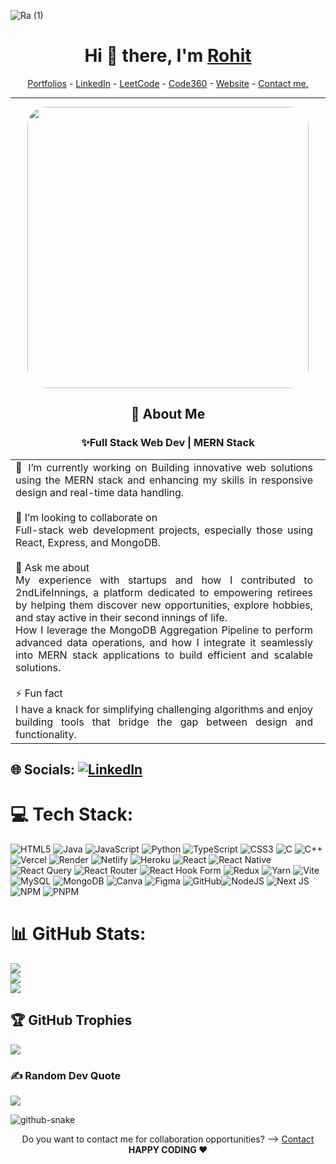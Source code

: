 ![Ra (1)](https://github.com/user-attachments/assets/7de16009-037b-482b-ac6d-193455bd8e27)

<h1 align="center"> Hi 👋 there, I'm <a  href="https://www.linkedin.com/in/rohit-upreti-12188b298/">Rohit</a> </h1>

<!--- Adding Header Elements -->
<p align="center">
  <a href="https://rohittechnical.tech/">Portfolios</a> -
  <a href="https://www.linkedin.com/in/rohit-upreti-12188b298/">LinkedIn</a> - 
  <a href="https://leetcode.com/u/rohitupreti/">LeetCode</a> -
  <a href="https://www.naukri.com/code360/profile/Rohitupreti/">Code360</a> -
  <a href="https://rohittechnical.tech/">Website</a> -
<a href="mailto:rohitupreti2002@gmail.com">Contact me.</a>

</p>

-----------------------------------------------------------


<p align="center">
  <img src="https://media4.giphy.com/media/SpopD7IQN2gK3qN4jS/giphy.gif?cid=ecf05e47gwp33241zoz4hahy99chgn0js8c3xkdr1wkcu43e&rid=giphy.gif&ct=g" 
       width="450" 
       style="border-radius: 30px;">
</p>
<h2 align="center"> 💫 About Me</h2>
<h3 align="center"> ✨Full Stack Web Dev | MERN Stack</h3>
<table style="width: 100%; text-align: center; margin: 0 auto;">
  <tr>
    <td style="text-align: justify; padding-right: 20px;">
      🎯 I’m currently working on
      Building innovative web solutions using the MERN stack and enhancing my skills in responsive design and real-time data handling.
      <br><br>🤝 I’m looking to collaborate on<br>Full-stack web development projects, especially those using React, Express, and MongoDB.<br><br>💬 Ask me about<br>My experience with startups and how I contributed to 2ndLifeInnings, a platform dedicated to empowering retirees by helping them discover new opportunities, explore hobbies, and stay active in their second innings of life.<br>How I leverage the MongoDB Aggregation Pipeline to perform advanced data operations, and how I integrate it seamlessly into MERN stack applications to build efficient and scalable solutions.<br><br>⚡ Fun fact<br>I have a knack for simplifying challenging algorithms and enjoy building tools that bridge the gap between design and functionality.
    </td>
  </tr>
</table>






## 🌐 Socials: [![LinkedIn](https://img.shields.io/badge/LinkedIn-%230077B5.svg?logo=linkedin&logoColor=white)](https://linkedin.com/in/https://www.linkedin.com/in/rohit-upreti-12188b298)

# 💻 Tech Stack:

![HTML5](https://img.shields.io/badge/html5-%23E34F26.svg?style=for-the-badge&logo=html5&logoColor=white) ![Java](https://img.shields.io/badge/java-%23ED8B00.svg?style=for-the-badge&logo=openjdk&logoColor=white) ![JavaScript](https://img.shields.io/badge/javascript-%23323330.svg?style=for-the-badge&logo=javascript&logoColor=%23F7DF1E) ![Python](https://img.shields.io/badge/python-3670A0?style=for-the-badge&logo=python&logoColor=ffdd54) ![TypeScript](https://img.shields.io/badge/typescript-%23007ACC.svg?style=for-the-badge&logo=typescript&logoColor=white) ![CSS3](https://img.shields.io/badge/css3-%231572B6.svg?style=for-the-badge&logo=css3&logoColor=white) ![C](https://img.shields.io/badge/c-%2300599C.svg?style=for-the-badge&logo=c&logoColor=white) ![C++](https://img.shields.io/badge/c++-%2300599C.svg?style=for-the-badge&logo=c%2B%2B&logoColor=white) ![Vercel](https://img.shields.io/badge/vercel-%23000000.svg?style=for-the-badge&logo=vercel&logoColor=white) ![Render](https://img.shields.io/badge/Render-%46E3B7.svg?style=for-the-badge&logo=render&logoColor=white) ![Netlify](https://img.shields.io/badge/netlify-%23000000.svg?style=for-the-badge&logo=netlify&logoColor=#00C7B7) ![Heroku](https://img.shields.io/badge/heroku-%23430098.svg?style=for-the-badge&logo=heroku&logoColor=white) ![React](https://img.shields.io/badge/react-%2320232a.svg?style=for-the-badge&logo=react&logoColor=%2361DAFB) ![React Native](https://img.shields.io/badge/react_native-%2320232a.svg?style=for-the-badge&logo=react&logoColor=%2361DAFB) ![React Query](https://img.shields.io/badge/-React%20Query-FF4154?style=for-the-badge&logo=react%20query&logoColor=white) ![React Router](https://img.shields.io/badge/React_Router-CA4245?style=for-the-badge&logo=react-router&logoColor=white) ![React Hook Form](https://img.shields.io/badge/React%20Hook%20Form-%23EC5990.svg?style=for-the-badge&logo=reacthookform&logoColor=white) ![Redux](https://img.shields.io/badge/redux-%23593d88.svg?style=for-the-badge&logo=redux&logoColor=white) ![Yarn](https://img.shields.io/badge/yarn-%232C8EBB.svg?style=for-the-badge&logo=yarn&logoColor=white) ![Vite](https://img.shields.io/badge/vite-%23646CFF.svg?style=for-the-badge&logo=vite&logoColor=white) ![MySQL](https://img.shields.io/badge/mysql-4479A1.svg?style=for-the-badge&logo=mysql&logoColor=white) ![MongoDB](https://img.shields.io/badge/MongoDB-%234ea94b.svg?style=for-the-badge&logo=mongodb&logoColor=white) ![Canva](https://img.shields.io/badge/Canva-%2300C4CC.svg?style=for-the-badge&logo=Canva&logoColor=white) ![Figma](https://img.shields.io/badge/figma-%23F24E1E.svg?style=for-the-badge&logo=figma&logoColor=white) ![GitHub](https://img.shields.io/badge/github-%23121011.svg?style=for-the-badge&logo=github&logoColor=white)![NodeJS](https://img.shields.io/badge/node.js-6DA55F?style=for-the-badge&logo=node.js&logoColor=white) ![Next JS](https://img.shields.io/badge/Next-black?style=for-the-badge&logo=next.js&logoColor=white) ![NPM](https://img.shields.io/badge/NPM-%23CB3837.svg?style=for-the-badge&logo=npm&logoColor=white) ![PNPM](https://img.shields.io/badge/pnpm-%234a4a4a.svg?style=for-the-badge&logo=pnpm&logoColor=f69220)


# 📊 GitHub Stats:
![](https://github-readme-stats.vercel.app/api?username=ROHITUPRETI1234&theme=radical&hide_border=false&include_all_commits=true&count_private=true)<br/>
![](https://github-readme-streak-stats.herokuapp.com/?user=ROHITUPRETI1234&theme=radical&hide_border=false)<br/>
![](https://github-readme-stats.vercel.app/api/top-langs/?username=ROHITUPRETI1234&theme=radical&hide_border=false&include_all_commits=true&count_private=true&layout=compact)

## 🏆 GitHub Trophies
![](https://github-profile-trophy.vercel.app/?username=ROHITUPRETI1234&theme=radical&no-frame=false&no-bg=true&margin-w=4)

### ✍️ Random Dev Quote

![](https://quotes-github-readme.vercel.app/api?type=horizontal&theme=radical)

  
<!--- Body End -->
<picture>
  <source media="(prefers-color-scheme: dark)" srcset="https://raw.githubusercontent.com/tobiasmeyhoefer/tobiasmeyhoefer/output/github-snake-dark.svg" />
  <source media="(prefers-color-scheme: light)" srcset="https://raw.githubusercontent.com/tobiasmeyhoefer/tobiasmeyhoefer/output/github-snake.svg" />
  <img alt="github-snake" src="https://raw.githubusercontent.com/tobiasmeyhoefer/tobiasmeyhoefer/output/github-snake.svg" />
</picture>
<br>
<p align="center">
Do you want to contact me for collaboration opportunities? ⟶ <a href="mailto:rohitupreti2002@gmail.com">Contact</a>
  <br>
<b> HAPPY CODING ❤️</p> </div>
<!--- Footer End -->
